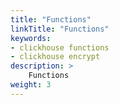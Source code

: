 ```yaml
---
title: "Functions"
linkTitle: "Functions"
keywords:
- clickhouse functions
- clickhouse encrypt
description: >
    Functions
weight: 3
---
```

